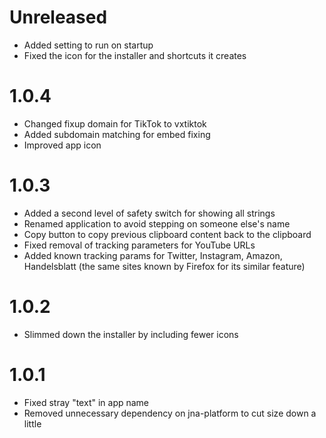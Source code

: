 # Unreleased
- Added setting to run on startup
- Fixed the icon for the installer and shortcuts it creates

# 1.0.4
- Changed fixup domain for TikTok to vxtiktok
- Added subdomain matching for embed fixing
- Improved app icon

# 1.0.3
- Added a second level of safety switch for showing all strings
- Renamed application to avoid stepping on someone else's name
- Copy button to copy previous clipboard content back to the clipboard
- Fixed removal of tracking parameters for YouTube URLs
- Added known tracking params for Twitter, Instagram, Amazon, Handelsblatt
  (the same sites known by Firefox for its similar feature)

# 1.0.2
- Slimmed down the installer by including fewer icons

# 1.0.1
- Fixed stray "text" in app name
- Removed unnecessary dependency on jna-platform to cut size down a little
